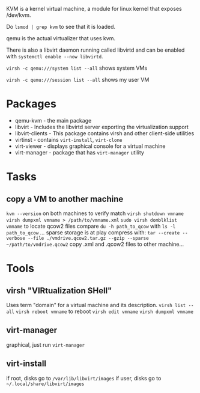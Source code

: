 KVM is a kernel virtual machine, a module for linux kernel that exposes /dev/kvm.

Do `lsmod | grep kvm` to see that it is loaded.

qemu is the actual virtualizer that uses kvm.

There is also a libvirt daemon running called libvirtd and can be enabled with `systemctl enable --now libvirtd`.

`virsh -c qemu:///system list --all` shows system VMs

`virsh -c qemu:///session list --all` shows my user VM

# Packages

* qemu-kvm - the main package
* libvirt - Includes the libvirtd server exporting the virtualization support
* libvirt-clients - This package contains virsh and other client-side utilities
* virtinst - contains `virt-install`, `virt-clone`
* virt-viewer - displays graphical console for a virtual machine
* virt-manager - package that has `virt-manager` utility

# Tasks

## copy a VM to another machine
`kvm --version` on both machines to verify match
`virsh shutdown vmname`
`virsh dumpxml vmname > /path/to/vmname.xml`
`sudo virsh domblklist vmname` to locate qcow2 files
compare `du -h path_to_qcow` with `ls -l path_to_qcow` ... sparse storage is at play
compress with:
`tar --create --verbose --file ./vmdrive.qcow2.tar.gz --gzip --sparse ~/path/to/vmdrive.qcow2`
copy .xml and .qcow2 files to other machine...

# Tools

## virsh "VIRtualization SHell"
Uses term "domain" for a virtual machine and its description.
`virsh list --all`
`virsh reboot vmname` to reboot
`virsh edit vmname`
`virsh dumpxml vmname`

## virt-manager
graphical, just run `virt-manager`

## virt-install
if root, disks go to `/var/lib/libvirt/images`
if user, disks go to `~/.local/share/libvirt/images`


